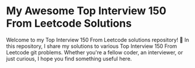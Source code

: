 

# My Awesome Top Interview 150 From Leetcode  Solutions

Welcome to my Top Interview 150 From Leetcode  solutions repository! 🚀 In this repository, I share my solutions to various Top Interview 150 From Leetcode git problems. Whether you're a fellow coder, an interviewer, or just curious, I hope you find something useful here.
